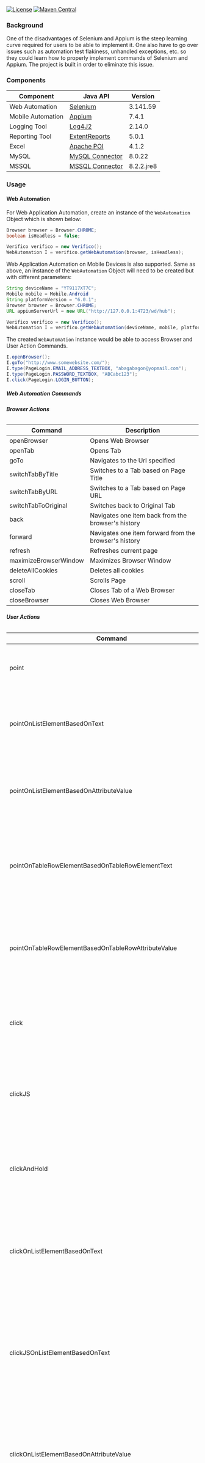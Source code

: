 [![License](https://img.shields.io/badge/License-Apache%202.0-blue.svg)](https://opensource.org/licenses/Apache-2.0) [![Maven Central](https://img.shields.io/maven-central/v/com.github.abagabagon/verifico.svg?label=Maven%20Central)](https://search.maven.org/search?q=g:%22com.github.abagabagon%22%20AND%20a:%22verifico%22)

### **Background**
One of the disadvantages of Selenium and Appium is the steep learning curve required for users to be able to implement it. One also have to go over issues such as automation test flakiness, unhandled exceptions, etc. so they could learn how to properly implement commands of Selenium and Appium. The project is built in order to eliminate this issue.

### **Components**

| Component         | Java API                                                                                                      | Version     |
| ----------------- | ------------------------------------------------------------------------------------------------------------- | ----------- |
| Web Automation    | [Selenium](https://www.seleniumhq.org/download/)                                                              | 3.141.59    |
| Mobile Automation | [Appium](http://appium.io/)                                                                                   | 7.4.1       |
| Logging Tool      | [Log4J2](https://logging.apache.org/log4j/2.0/download.html)                                                  | 2.14.0      |
| Reporting Tool    | [ExtentReports](http://relevantcodes.com/extentreports-for-selenium/)                                         | 5.0.1       |
| Excel             | [Apache POI](https://poi.apache.org/download.html)                                                            | 4.1.2       |
| MySQL             | [MySQL Connector](https://dev.mysql.com/doc/connectors/en/)                                                   | 8.0.22      |
| MSSQL             | [MSSQL Connector](https://docs.microsoft.com/en-us/sql/connect/sql-connection-libraries?view=sql-server-ver15)| 8.2.2.jre8  |

### **Usage**

#### **Web Automation**

For Web Application Automation, create an instance of the `WebAutomation` Object which is shown below:

```java
Browser browser = Browser.CHROME;
boolean isHeadless = false;

Verifico verifico = new Verifico();
WebAutomation I = verifico.getWebAutomation(browser, isHeadless);
```

Web Application Automation on Mobile Devices is also supported. Same as above, an instance of the `WebAutomation` Object will need to be created but with different parameters:

```java
String deviceName = "YT9117XT7C";
Mobile mobile = Mobile.Android
String platformVersion = "6.0.1";
Browser browser = Browser.CHROME;
URL appiumServerUrl = new URL("http://127.0.0.1:4723/wd/hub");

Verifico verifico = new Verifico();
WebAutomation I = verifico.getWebAutomation(deviceName, mobile, platformVersion, browser, appiumServerUrl);
```

The created `WebAutomation` instance would be able to access Browser and User Action Commands.

```java
I.openBrowser();
I.goTo("http://www.somewebsite.com/");
I.type(PageLogin.EMAIL_ADDRESS_TEXTBOX, "abagabagon@yopmail.com");
I.type(PageLogin.PASSWORD_TEXTBOX, "ABCabc123");
I.click(PageLogin.LOGIN_BUTTON);
```

##### **Web Automation Commands**

###### **Browser Actions**

| Command               | Description                                          |
| --------------------- | ---------------------------------------------------- |
| openBrowser           | Opens Web Browser                                    |
| openTab               | Opens Tab                                            |
| goTo                  | Navigates to the Url specified                       |
| switchTabByTitle      | Switches to a Tab based on Page Title                |
| switchTabByURL        | Switches to a Tab based on Page URL                  |
| switchTabToOriginal   | Switches back to Original Tab                        |
| back                  | Navigates one item back from the browser's history   |
| forward               | Navigates one item forward from the browser's history|
| refresh               | Refreshes current page                               |
| maximizeBrowserWindow | Maximizes Browser Window                             |
| deleteAllCookies      | Deletes all cookies                                  |
| scroll                | Scrolls Page                                         |
| closeTab              | Closes Tab of a Web Browser                          |
| closeBrowser          | Closes Web Browser                                   |

###### **User Actions**

| Command                                                        | Description                                                                                                                                                       |
| -------------------------------------------------------------- | ----------------------------------------------------------------------------------------------------------------------------------------------------------------- |
| point                                                          | Points mouse to the specified Web Element.                                                                                                                        |
| pointOnListElementBasedOnText                                  | Points the specified Web Element from an Element List based on text value.                                                                                        |
| pointOnListElementBasedOnAttributeValue                        | Points the specified Web Element from an Element List based on attribute value.                                                                                   |
| pointOnTableRowElementBasedOnTableRowElementText               | Points the specified Web Element from a row in a table based on a text value from the same row.                                                                   |
| pointOnTableRowElementBasedOnTableRowAttributeValue            | Points the specified Web Element from a row in a table based on a attribute value from the same row.                                                              |
| click                                                          | Clicks the specified Web Element. Used for Elements that are clickable.                                                                                           |
| clickJS                                                        | Clicks the specified Web Element (utilizing Javascript). Used for Elements that are clickable.                                                                    |
| clickAndHold                                                   | Clicks and holds the specified Web Element. Used for Elements that are clickable.                                                                                 |
| clickOnListElementBasedOnText                                  | Clicks the specified Web Element from an Element List based on text value. Used for Elements that are clickable.                                                  |
| clickJSOnListElementBasedOnText                                | Clicks the specified Web Element from an Element List based on text value (utilizing Javascript). Used for Elements that are clickable.                           |
| clickOnListElementBasedOnAttributeValue                        | Clicks the specified Web Element from an Element List based on attribute value. Used for Elements that are clickable.                                             |
| clickJSOnListElementBasedOnAttributeValue                      | Clicks the specified Web Element from an Element List based on attribute value (utilizing Javascript). Used for Elements that are clickable.                      |
| clickOnTableRowElementBasedOnTableRowElementText               | Clicks the specified Web Element from a row in a table based on a text value from the same row. Used for Elements that are clickable.                             |
| clickJSOnTableRowElementBasedOnTableRowElementText             | Clicks the specified Web Element from a row in a table based on a text value from the same row (utilizing Javascript). Used for Elements that are clickable.      |
| clickOnTableRowElementBasedOnTableRowAttributeValue            | Clicks the specified Web Element from a row in a table based on a attribute value from the same row. Used for Elements that are clickable.                        |
| clickJSOnTableRowElementBasedOnTableRowAttributeValue          | Clicks the specified Web Element from a row in a table based on a attribute value from the same row (utilizing Javascript). Used for Elements that are clickable. |
| doubleClick                                                    | Double-clicks the specified Web Element. Used for Elements that are clickable.                                                                                    |
| doubleClickOnListElementBasedOnText                            | Double-clicks the specified Web Element from an Object List based on text value. Used for Elements that are clickable.                                            |
| doubleClickOnListElementBasedOnAttributeValue                  | Double-clicks the specified Web Element from an Object List based on attribute value. Used for Elements that are clickable.                                       |
| doubleClickOnTableRowElementBasedOnTableRowElementText         | Double-clicks the specified Web Element from a row in a table based on text value from the same row. Used for Elements that are clickable.                        |
| doubleClickOnTableRowElementBasedOnTableRowAttributeValue      | Double-clicks the specified Web Element from a row in a table based on attribute value from the same row. Used for Elements that are clickable.                   |
| dragAndDrop                                                    | Drags a specified Web Element and drops it at target element. Used for Elements that can be dragged.                                                              |
| type                                                           | Simulates typing into a text box/area Web Element.                                                                                                                |
| typeOnTableRowElementBasedOnTableRowElementText                | Type input text at the specified Web Element from a row in a table based on text value from the same row.                                                         |
| press                                                          | Simulates pressing of characters into a text box/area Web Element.                                                                                                |
| pressOnTableRowElementBasedOnTableRowElementText               | Press specified keys at the specified Web Element from a row in a table based on text value from the same row.                                                    |
| clear                                                          | Clears value of a text box/area Web Element.                                                                                                                      |
| clearTableRowElementBasedOnTableRowElementText                 | Clears value of the specified Web Element from a row in a table based on text value from the same row.                                                            |
| select                                                         | Selects a Drop-down/Multi-select List Web Element Option.                                                                                                         |
| deselect                                                       | Deselects a Multi-select Web Element Option.                                                                                                                      |
| getText                                                        | Gets the visible innerText of this Web Element, including sub-elements, without any leading or trailing whitespace.                                               |
| getTextFromTableRowElementBasedOnTableRowElementText           | Gets the text of the specified Web Element from a row in a table based on text value from the same row.                                                           |
| getValue                                                       | Gets the value of the INPUT and TEXTAREA Web Element.                                                                                                             |
| getValueFromTableRowElementBasedOnTableRowElementText          | Gets value of the specified Web Element from a row in a table based on text value from the same row.                                                              |
| getAttributeValue                                              | Gets the value of the specified attribute of the Web Element.                                                                                                     |
| getAttributeValueFromTableRowElementBasedOnTableRowElementText | Gets the attribute value of the specified Web Element from a row in a table based on text value from the same row                                                 |
| getDropDownListValue                                           | Gets the selected option of the Drop-down List Web Element                                                                                                        |
| acceptAlert                                                    | Accepts Javascript Alert                                                                                                                                          |
| cancelAlert                                                    | Cancels Javascript Alert                                                                                                                                          |
| typeAlert                                                      | Simulates typing at Javascript Alert Text Box                                                                                                                     |
| count                                                          | Counts instances of a Web Element in a Page.                                                                                                                      |
| wait                                                           | Waits for a specific time (Seconds)                                                                                                                               |

###### **Verifications**

| Command                                                           | Description                                                                                                                              |
| ----------------------------------------------------------------- | ---------------------------------------------------------------------------------------------------------------------------------------- |
| seeUrl                                                            | Verifies Page URL of Web Page if equal to the expected URL.                                                                              |
| dontSeeUrl                                                        | Verifies Page URL of Web Page if not equal to the specified URL.                                                                         |
| seePartialUrl                                                     | Verifies Page URL of Web Page if partially equal to the expected URL.                                                                    |
| dontSeePartialUrl                                                 | Verifies Page URL of Web Page if not partially equal to the expected URL.                                                                |
| seeTitle                                                          | Verifies Page Title of Web Page if equal to the expected Title.                                                                          |
| dontSeeTitle                                                      | Verifies Page Title of Web Page if not equal to the specified Title.                                                                     |
| seePartialTitle                                                   | Verifies Page Title of Web Page if partially equal to the expected Title.                                                                |
| dontSeePartialTitle                                               | Verifies Page Title of Web Page if not partially equal to the specified Title.                                                           |
| typed                                                             | Verifies the value of INPUT or TEXTAREA Web Elements if equal to the expected value.                                                     |
| didntType                                                         | Verifies the value of INPUT or TEXTAREA Web Elements if not equal to the specified value.                                                |
| seeAttributeValue                                                 | Verifies the value of the specified attribute if equal to the expected value.                                                            |
| dontSeeAttributeValue                                             | Verifies the value of the specified attribute if equal to the expected value.                                                            |
| selectedDropDown                                                  | Verifies Drop-down List Web Element Value if equal to expected text value.                                                               |
| seeText                                                           | Verifies Web Element with text if equal to expected text value.                                                                          |
| dontSeeText                                                       | Verifies Web Element with text if not equal to specified text value.                                                                     |
| seeTextOfListElement                                              | Verifies if text value exists from texts on Web Element List.                                                                            |
| dontSeeTextOfListElement                                          | Verifies if text value does not exist from texts on Web Element List.                                                                    |
| seeTextOfTableRowElement                                          | Verifies if text value exists from text of a Web Element in a Table Row.                                                                 |
| dontSeeTextOfTableRowElement                                      | Verifies if text value does not exist from text of a Web Element in a Table Row.                                                         |
| seeTextOfTableRowElementBasedOnTableRowElementText                | Verifies Web Element with text if equal to expected text value from a row in a table based on text value from the same row.              |
| dontSeeTextOfTableRowElementBasedOnTableRowElementText            | Verifies Web Element with text if not equal to specified text value from a row in a table based on text value from the same row.         |
| seeTextOfTableRowListElementBasedOnTableRowElementText            | Verifies text value if it exists in a Web Element List from a row in a table based on text value from the same row.                      |
| dontSeeTextOfTableRowListElementBasedOnTableRowElementText        | Verifies text value if it does not exist in a Web Element List from a row in a table based on text value from the same row.              |
| seePartialText                                                    | Verifies Web Element with text if equal to expected partial text value.                                                                  |
| dontSeePartialText                                                | Verifies Web Element with text if not equal to specified partial text value.                                                             |
| seePartialTextOfListElement                                       | Verifies if text value exists from texts on Web Element List.                                                                            |
| dontSeePartialTextOfListElement                                   | Verifies if text value does not exist from texts on Web Element List.                                                                    |
| seePartialTextOfTableRowElement                                   | Verifies if partial text value exists from text of a Web Element in a Table Row.                                                         |
| dontSeePartialTextOfTableRowElement                               | Verifies if partial text value does not exist from text of a Web Element in a Table Row.                                                 |
| seePartialTextOfTableRowElementBasedOnTableRowElementText         | Verifies Web Element with text if equal to expected partial text value from a row in a table based on text value from the same row.      |
| dontSeePartialTextOfTableRowElementBasedOnTableRowElementText     | Verifies Web Element with text if not equal to specified partial text value from a row in a table based on text value from the same row. |
| seePartialTextOfTableRowListElementBasedOnTableRowElementText     | Verifies partial text value if it exists in a Web Element List from a row in a table based on text value from the same row.              |
| dontSeePartialTextOfTableRowListElementBasedOnTableRowElementText | Verifies partial text value if it does not exist in a Web Element List from a row in a table based on text value from the same row.      |
| see                                                               | Verifies if Web Element is displayed on Web Page                                                                                         |
| dontSee                                                           | Verifies Web Element is not displayed on the Web Page                                                                                    |
| seeTableRowElementBasedOnTableRowElementText                      | Verifies Web Element is displayed from a row in a table based on text value from the same row.                                           |
| dontSeeTableRowElementBasedOnTableRowElementText                  | Verifies Web Element is not displayed from a row in a table based on text value from the same row.                                       |
| seeEnabled                                                        | Verifies Web Element is enabled on the Web Page                                                                                          |
| seeDisabled                                                       | Verifies Web Element is disabled on the Web Page                                                                                         |
| selected                                                          | Verifies Web Element is selected on the Web Page. Used for Check Boxes and Radio Buttons                                                 |
| deselected                                                        | Verifies Web Element is not selected on the Web Page. Used for Check Boxes and Radio Buttons                                             |
| counted                                                           | Verifies Web Element Instance count is equal to expected count.                                                                          |
| seeAlertMessage                                                   | Verifies Javascript Alert Message displayed if equal to expected message                                                                 |

#### **Excel Data**

```java
Excel excelType = Excel.XLS;
String filePath = "./src/resources/data/excel/staff-accounts.XLS";

Verifico verifico = new Verifico();
ExcelData excelData = verifico.getExcelData(excelType, filePath);
```

#### **SQL Data**

```java
SQL sqlType = "MySQL";
String dbServer = "127.0.0.1";
String dbName = "northwind";
String user = "abagabagon";
String password = "ABCabc123";

Verifico verifico = new Verifico();
SQLData sqlData = verifico.getSQLData(sqlType, dbServer, dbName, user, password);
```
